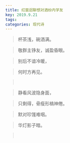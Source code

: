 ```yaml
---
title: 红窗迥聊想对酒纷内学友
key: 2019.9.21
tags: 
categories: 现代诗
---
```


<blockquote class="blockquote-center">杯茶浅，碗酒满。
</blockquote>
<blockquote class="blockquote-center">敬群主铮友，诚盈昏眼。
</blockquote>
<blockquote class="blockquote-center">别后不谙冷暖，
</blockquote>
<blockquote class="blockquote-center">何时方再见。
</blockquote>
<blockquote class="blockquote-center"></br>
</blockquote>
<blockquote class="blockquote-center">静看风波隐身面，
</blockquote>
<blockquote class="blockquote-center">只剩得，骨瘦形槁神倦。
</blockquote>
<blockquote class="blockquote-center">默对珍馐难咽。
</blockquote>
<blockquote class="blockquote-center">华灯影子暗。
</blockquote>
<blockquote class="blockquote-center"></br>
</blockquote>
